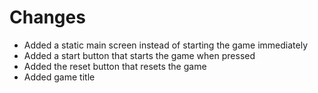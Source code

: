 # Changes
- Added a static main screen instead of starting the game immediately
- Added a start button that starts the game when pressed
- Added the reset button that resets the game
- Added game title